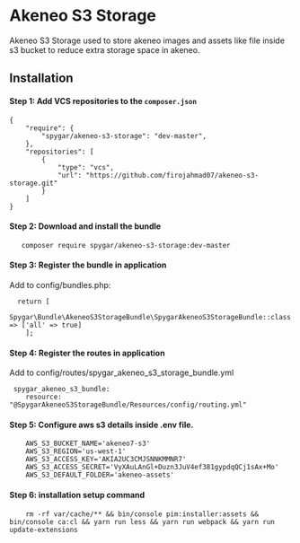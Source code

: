 # Akeneo S3 Storage

Akeneo S3 Storage used to store akeneo images and assets like file inside s3 bucket to reduce extra storage space in akeneo.

## Installation

#### Step 1: Add VCS repositories to the `composer.json`

```
{
    "require": {
        "spygar/akeneo-s3-storage": "dev-master",
    },
    "repositories": [
        {
            "type": "vcs",
            "url": "https://github.com/firojahmad07/akeneo-s3-storage.git"
        }
    ]
}
```

#### Step 2: Download and install the bundle

```
   composer require spygar/akeneo-s3-storage:dev-master
```

#### Step 3: Register the bundle in application

Add to config/bundles.php:

```
  return [
        Spygar\Bundle\AkeneoS3StorageBundle\SpygarAkeneoS3StorageBundle::class => ['all' => true]
    ];
```
#### Step 4: Register the routes in application

Add to config/routes/spygar_akeneo_s3_storage_bundle.yml

```
 spygar_akeneo_s3_bundle:
    resource: "@SpygarAkeneoS3StorageBundle/Resources/config/routing.yml"
```

#### Step 5: Configure aws s3 details inside .env file.
```
    AWS_S3_BUCKET_NAME='akeneo7-s3'
    AWS_S3_REGION='us-west-1'
    AWS_S3_ACCESS_KEY='AKIA2UC3CMJSNNKMMNR7'
    AWS_S3_ACCESS_SECRET='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'
    AWS_S3_DEFAULT_FOLDER='akeneo-assets'
```


#### Step 6: installation setup command
```
    rm -rf var/cache/** && bin/console pim:installer:assets && bin/console ca:cl && yarn run less && yarn run webpack && yarn run update-extensions
```